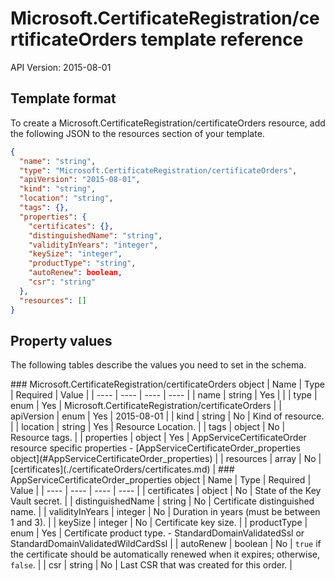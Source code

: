 # Microsoft.CertificateRegistration/certificateOrders template reference
API Version: 2015-08-01
## Template format

To create a Microsoft.CertificateRegistration/certificateOrders resource, add the following JSON to the resources section of your template.

```json
{
  "name": "string",
  "type": "Microsoft.CertificateRegistration/certificateOrders",
  "apiVersion": "2015-08-01",
  "kind": "string",
  "location": "string",
  "tags": {},
  "properties": {
    "certificates": {},
    "distinguishedName": "string",
    "validityInYears": "integer",
    "keySize": "integer",
    "productType": "string",
    "autoRenew": boolean,
    "csr": "string"
  },
  "resources": []
}
```
## Property values

The following tables describe the values you need to set in the schema.

<a id="Microsoft.CertificateRegistration/certificateOrders" />
### Microsoft.CertificateRegistration/certificateOrders object
|  Name | Type | Required | Value |
|  ---- | ---- | ---- | ---- |
|  name | string | Yes |  |
|  type | enum | Yes | Microsoft.CertificateRegistration/certificateOrders |
|  apiVersion | enum | Yes | 2015-08-01 |
|  kind | string | No | Kind of resource. |
|  location | string | Yes | Resource Location. |
|  tags | object | No | Resource tags. |
|  properties | object | Yes | AppServiceCertificateOrder resource specific properties - [AppServiceCertificateOrder_properties object](#AppServiceCertificateOrder_properties) |
|  resources | array | No | [certificates](./certificateOrders/certificates.md) |


<a id="AppServiceCertificateOrder_properties" />
### AppServiceCertificateOrder_properties object
|  Name | Type | Required | Value |
|  ---- | ---- | ---- | ---- |
|  certificates | object | No | State of the Key Vault secret. |
|  distinguishedName | string | No | Certificate distinguished name. |
|  validityInYears | integer | No | Duration in years (must be between 1 and 3). |
|  keySize | integer | No | Certificate key size. |
|  productType | enum | Yes | Certificate product type. - StandardDomainValidatedSsl or StandardDomainValidatedWildCardSsl |
|  autoRenew | boolean | No | <code>true</code> if the certificate should be automatically renewed when it expires; otherwise, <code>false</code>. |
|  csr | string | No | Last CSR that was created for this order. |

